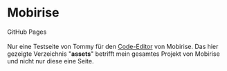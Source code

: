 # Mobirise
GitHub Pages
<br><br>
Nur eine Testseite von Tommy für den <a href="http://www.nof-tutorials.com/Mobirise/Code-Editor.html" target="_blank">Code-Editor</a> von Mobirise. Das hier gezeigte Verzeichnis "<b>assets</b>" betrifft mein gesamtes Projekt von Mobirise und nicht nur diese eine Seite.
